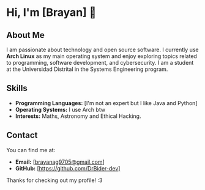 # Hi, I'm [Brayan] 👋

## About Me

I am passionate about technology and open source software. I currently use **Arch Linux** as my main operating system and enjoy exploring topics related to programming, software development, and cybersecurity. I am a student at the Universidad Distrital in the Systems Engineering program.

## Skills

- **Programming Languages:** [I'm not an expert but I like Java and Python]
- **Operating Systems:** I use Arch btw
- **Interests:** Maths, Astronomy and Ethical Hacking.

## Contact

You can find me at:
- **Email:** [brayanag9705@gmail.com]
- **GitHub:** [https://github.com/DrBider-dev]

Thanks for checking out my profile! :3
